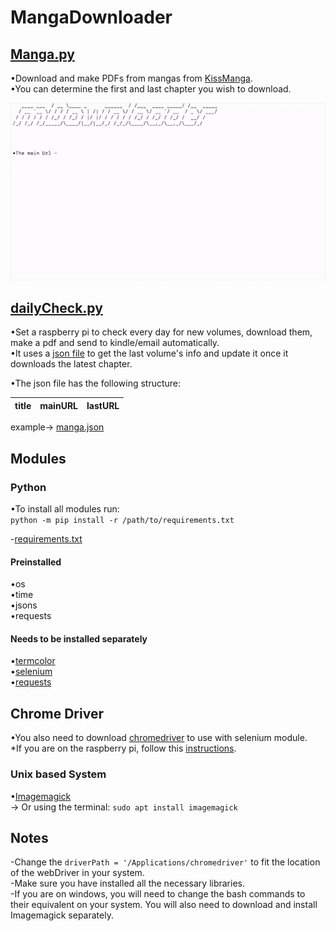 # MangaDownloader

## [Manga.py](Manga.py)
•Download and make PDFs from mangas from [KissManga](https://kissmanga.com/).<br/>
•You can determine the first and last chapter you wish to download.

![Main prompt](https://raw.githubusercontent.com/Pedro4064/MangaDownloader/master/gitDemonstration.gif)


## [dailyCheck.py](https://github.com/Pedro4064/MangaDownloader/blob/master/Raspberry%20Pi%20Daily%20check/dailyCheck.py)
•Set a raspberry pi to check every day for new volumes, download them, make a pdf and send to kindle/email automatically.<br/>
•It uses a [json file](https://github.com/Pedro4064/MangaDownloader/blob/master/Raspberry%20Pi%20Daily%20check/manga.json) to get the last volume's info and update it once it downloads the latest chapter.<br/>

•The json file has the following structure:


|title|mainURL|lastURL|
|-----|-------|-------|



example-> [manga.json](https://github.com/Pedro4064/MangaDownloader/blob/master/Raspberry%20Pi%20Daily%20check/manga.json)


## Modules

### Python
  •To install all modules run: <br/>
   `python -m pip install -r /path/to/requirements.txt`<br/>
   
-[requirements.txt](requirements.txt)

#### Preinstalled
•os<br/>
•time<br/>
•jsons<br/>
•requests<br/>

#### Needs to be installed separately  
•[termcolor](https://pypi.org/project/termcolor/)<br/>
•[selenium](https://pypi.org/project/selenium/)<br/>
•[requests](https://pypi.org/project/requests/2.7.0/)<br/>


## Chrome Driver

  •You also need to download [chromedriver](http://chromedriver.chromium.org/downloads) to use with selenium module.<br/>
  *If you are on the raspberry pi, follow this [instructions](https://www.reddit.com/r/selenium/comments/7341wt/success_how_to_run_selenium_chrome_webdriver_on/). <br/>
### Unix based System			
•[Imagemagick ](https://imagemagick.org/index.php)<br/>
	-> Or using the terminal:
	`sudo apt install imagemagick`<br/>



## Notes
-Change the `driverPath = '/Applications/chromedriver'` to fit the location of the webDriver in your system.<br/>
-Make sure you have installed all the necessary libraries.<br/>
-If you are on windows, you will need to change the bash commands to their equivalent on your system. You will also need to download and install Imagemagick separately.
